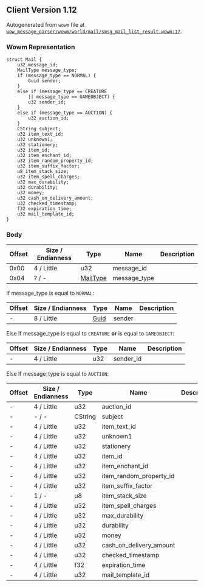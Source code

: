 ## Client Version 1.12

Autogenerated from `wowm` file at [`wow_message_parser/wowm/world/mail/smsg_mail_list_result.wowm:17`](https://github.com/gtker/wow_messages/tree/main/wow_message_parser/wowm/world/mail/smsg_mail_list_result.wowm#L17).

### Wowm Representation
```rust,ignore
struct Mail {
    u32 message_id;
    MailType message_type;
    if (message_type == NORMAL) {
        Guid sender;
    }
    else if (message_type == CREATURE
        || message_type == GAMEOBJECT) {
        u32 sender_id;
    }
    else if (message_type == AUCTION) {
        u32 auction_id;
    }
    CString subject;
    u32 item_text_id;
    u32 unknown1;
    u32 stationery;
    u32 item_id;
    u32 item_enchant_id;
    u32 item_random_property_id;
    u32 item_suffix_factor;
    u8 item_stack_size;
    u32 item_spell_charges;
    u32 max_durability;
    u32 durability;
    u32 money;
    u32 cash_on_delivery_amount;
    u32 checked_timestamp;
    f32 expiration_time;
    u32 mail_template_id;
}
```
### Body
| Offset | Size / Endianness | Type | Name | Description |
| ------ | ----------------- | ---- | ---- | ----------- |
| 0x00 | 4 / Little | u32 | message_id |  |
| 0x04 | ? / - | [MailType](mailtype.md) | message_type |  |

If message_type is equal to `NORMAL`:

| Offset | Size / Endianness | Type | Name | Description |
| ------ | ----------------- | ---- | ---- | ----------- |
| - | 8 / Little | [Guid](../spec/packed-guid.md) | sender |  |

Else If message_type is equal to `CREATURE` **or** 
is equal to `GAMEOBJECT`:

| Offset | Size / Endianness | Type | Name | Description |
| ------ | ----------------- | ---- | ---- | ----------- |
| - | 4 / Little | u32 | sender_id |  |

Else If message_type is equal to `AUCTION`:

| Offset | Size / Endianness | Type | Name | Description |
| ------ | ----------------- | ---- | ---- | ----------- |
| - | 4 / Little | u32 | auction_id |  |
| - | - / - | CString | subject |  |
| - | 4 / Little | u32 | item_text_id |  |
| - | 4 / Little | u32 | unknown1 |  |
| - | 4 / Little | u32 | stationery |  |
| - | 4 / Little | u32 | item_id |  |
| - | 4 / Little | u32 | item_enchant_id |  |
| - | 4 / Little | u32 | item_random_property_id |  |
| - | 4 / Little | u32 | item_suffix_factor |  |
| - | 1 / - | u8 | item_stack_size |  |
| - | 4 / Little | u32 | item_spell_charges |  |
| - | 4 / Little | u32 | max_durability |  |
| - | 4 / Little | u32 | durability |  |
| - | 4 / Little | u32 | money |  |
| - | 4 / Little | u32 | cash_on_delivery_amount |  |
| - | 4 / Little | u32 | checked_timestamp |  |
| - | 4 / Little | f32 | expiration_time |  |
| - | 4 / Little | u32 | mail_template_id |  |
